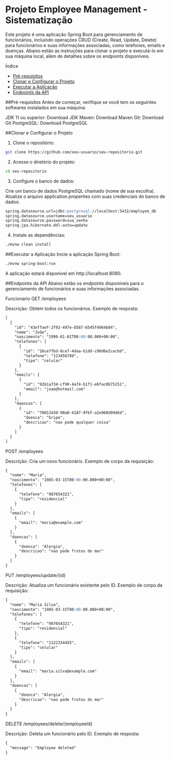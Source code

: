 # Projeto Employee Management - Sistematização
Este projeto é uma aplicação Spring Boot para gerenciamento de funcionários, incluindo operações CRUD (Create, Read, Update, Delete) para funcionários e suas informações associadas, como telefones, emails e doenças. Abaixo estão as instruções para clonar o projeto e executá-lo em sua máquina local, além de detalhes sobre os endpoints disponíveis.

Índice
- [Pré-requisitos](#Pré-requisitos)
- [Clonar e Configurar o Projeto](#Copiar-código)
- [Executar a Aplicação](#Executar-a-aplicação)
- [Endpoints da API](#Endpoints-da-API)

##Pré-requisitos
Antes de começar, verifique se você tem os seguintes softwares instalados em sua máquina:

JDK 11 ou superior: Download JDK
Maven: Download Maven
Git: Download Git
PostgreSQL: Download PostgreSQL

##Clonar e Configurar o Projeto
1. Clone o repositório:
```bash
git clone https://github.com/seu-usuario/seu-repositorio.git
```

2. Acesse o diretório do projeto:
```bash
cd seu-repositorio
```

3. Configure o banco de dados:

Crie um banco de dados PostgreSQL chamado (nome de sua escolha).
Atualize o arquivo application.properties com suas credenciais do banco de dados:
```markdown
spring.datasource.url=jdbc:postgresql://localhost:5432/employee_db
spring.datasource.username=seu_usuario
spring.datasource.password=sua_senha
spring.jpa.hibernate.ddl-auto=update
```
4. Instale as dependências:
```bash
./mvnw clean install
```

##Executar a Aplicação
Inicie a aplicação Spring Boot:

```bash
./mvnw spring-boot:run
```
A aplicação estará disponível em http://localhost:8080.

##Endpoints da API
Abaixo estão os endpoints disponíveis para o gerenciamento de funcionários e suas informações associadas.

Funcionario
GET /employees

Descrição: Obtém todos os funcionários.
Exemplo de resposta:

```markdown
[
  {
    "id": "43effaef-2f92-497e-8587-6545f4964b04",
    "nome": "João",
    "nascimento": "1990-01-01T00:00:00.000+00:00",
    "telefones": [
      {
        "id": "16ce7fbd-8ce7-4daa-b1dd-c90d6e2cecbd",
        "telefone": "123456789",
        "tipo": "celular"
      }
    ],
    "emails": [
      {
        "id": "9261a734-cf90-4af4-b1f1-e6fac0b75251",
        "email": "joao@hotmail.com"
      }
    ],
    "doencas": [
      {
        "id": "70013430-90a0-4187-9fbf-a2e960d99d6d",
        "doenca": "Gripe",
        "descricao": "nao pode qualquer coisa"
      }
    ]
  }
]
```
POST /employees

Descrição: Cria um novo funcionário.
Exemplo de corpo da requisição:
```markdown
{
  "nome": "Maria",
  "nascimento": "1985-03-15T00:00:00.000+00:00",
  "telefones": [
    {
      "telefone": "987654321",
      "tipo": "residencial"
    }
  ],
  "emails": [
    {
      "email": "maria@example.com"
    }
  ],
  "doencas": [
    {
      "doenca": "Alergia",
      "descricao": "nao pode frutos do mar"
    }
  ]
}
```
PUT /employees/update/{id}

Descrição: Atualiza um funcionário existente pelo ID.
Exemplo de corpo da requisição:
```markdown
{
  "nome": "Maria Silva",
  "nascimento": "1985-03-15T00:00:00.000+00:00",
  "telefones": [
    {
      "telefone": "987654321",
      "tipo": "residencial"
    },
    {
      "telefone": "1122334455",
      "tipo": "celular"
    }
  ],
  "emails": [
    {
      "email": "maria.silva@example.com"
    }
  ],
  "doencas": [
    {
      "doenca": "Alergia",
      "descricao": "nao pode frutos do mar"
    }
  ]
}
```
DELETE /employees/delete/{employeeId}

Descrição: Deleta um funcionário pelo ID.
Exemplo de resposta:
```markdown
{
  "message": "Employee deleted"
}
```
